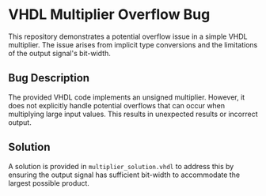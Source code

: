 # VHDL Multiplier Overflow Bug

This repository demonstrates a potential overflow issue in a simple VHDL multiplier.  The issue arises from implicit type conversions and the limitations of the output signal's bit-width.

## Bug Description

The provided VHDL code implements an unsigned multiplier. However, it does not explicitly handle potential overflows that can occur when multiplying large input values.  This results in unexpected results or incorrect output. 

## Solution

A solution is provided in `multiplier_solution.vhdl` to address this by ensuring the output signal has sufficient bit-width to accommodate the largest possible product.